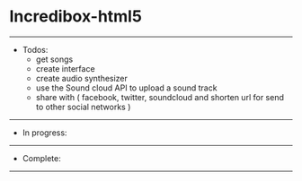 Incredibox-html5
================

----------------------------------------------------------------------------------------------------

* Todos:
    - get songs
    - create interface
    - create audio synthesizer
    - use the Sound cloud API to upload a sound track
    - share with ( facebook, twitter, soundcloud and shorten url for send to other social networks )

----------------------------------------------------------------------------------------------------

* In progress:

----------------------------------------------------------------------------------------------------

* Complete:

----------------------------------------------------------------------------------------------------


